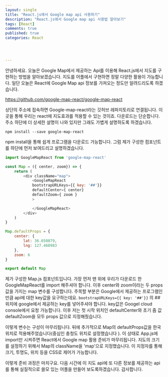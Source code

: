```yaml
---
layout: single
title: "React.js에서 Google map api 사용하기"
description: "React.js에서 Google map api 사용법 알아보기"
tags: [React]
comments: true
published: true
categories: React




---
```


  안녕하세요. 오늘은 Google Map에서 제공하는 Api를 이용해 React.js에서 지도를 구현하는 방법을 알아보겠습니다. 지도를 어플에서 구현하면 정말 다양한 활용이 가능합니다. 일단 오늘은 React에 Google Map api 정보를 가져오는 정도만 알려드리도록 하겠습니다.

https://github.com/google-map-react/google-map-react

상단의 주소에 접속하면 Google-map-react라는 깃허브 레파지토리로 연결됩니다. 이곳을 통해 우리는 react에 지도효과를 적용할 수 있는 것이죠. 다운로드는 단순합니다. 주소 하단에 더 상세한 설명이 나와 있지만 그래도 가볍게 설명하도록 하겠습니다. 

```
npm install --save google-map-react
```

npm install을 통해 쉽게 프로그램을 다운로드 가능합니다. 그럼 제가 구성한 컴포넌트를 하단에 먼저 보여드리고 설명하겠습니다.

```javascript
import GoogleMapReact from 'google-map-react'

const Map = ({ center, zoom}) => {
    return (
        <div className="map">
            <GoogleMapReact
            bootstrapURLKeys={{ key: '##'}}
            defaultCenter={ center}
            defaultZoom={ zoom }
            >

            </GoogleMapReact>
        </div>
    )
}

Map.defaultProps = {
    center: {
        lat: 36.650879,
        lng: 127.468983
    },
    zoom: 6
}

export default Map

```

제가 구성한 Map.js 컴포넌트입니다. 가장 먼저 맨 위에 우리가 다운로드 한   GoogleMapReact를 import 해주셔야 합니다. 이후 center와 zoom이라는 두 props 값을 가지는 map 변수를 구성합니다. 주목할 부분은 Google에서 제공하는 프로그램인 만큼 api에 대한 key값을 요구하는데요. `bootstrapURLKeys={{ key: '##'}}` 의 ##위치에 google에서 제공하는 key를 넣어주셔야 합니다. key값은 Googel cloud console에서 요청 가능합니다. 이후 저는 첫 시작 위치인 defaultCenter와 초기 줌 값 defaultZoom을 모두 props 값으로 지정해줬습니다. 

 이렇게 변수는 구성이 마무리됩니다. 뒤에 추가적으로 Map의 defaultProps값을 한국 위치로 적용해주었습니다(중심인 충청도 위치로 설정했습니다 ). 이 상태로 App.js에 import만 시켜주면 React에서 Google map 활용 준비가 마무리됩니다. 지도의 크기를 설정하기 위해서 Map의 className을 'map'으로 지정했습니다. 이 지정자를 통해 크기, 투명도, 위치 등을 CSS로 제어가 가능합니다.

이렇게 준비 과정은 마치구요. 다음 시간에 이 지도 api에 또 다른 정보를 제공하는 api를 통해 실질적으로 쓸모 있는 어플을 만들어 보도록하겠습니다. 감사합니다.

